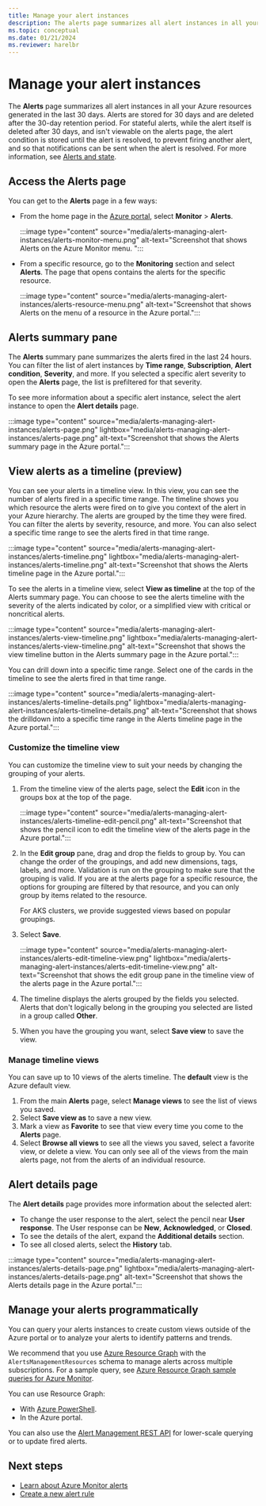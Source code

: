 ```yaml
---
title: Manage your alert instances
description: The alerts page summarizes all alert instances in all your Azure resources generated in the last 30 days and allows you to manage your alert instances.
ms.topic: conceptual
ms.date: 01/21/2024
ms.reviewer: harelbr
---
```


# Manage your alert instances

The **Alerts** page summarizes all alert instances in all your Azure resources generated in the last 30 days. Alerts are stored for 30 days and are deleted after the 30-day retention period. 
For stateful alerts, while the alert itself is deleted after 30 days, and isn't viewable on the alerts page, the alert condition is stored until the alert is resolved, to prevent firing another alert, and so that notifications can be sent when the alert is resolved. For more information, see [Alerts and state](alerts-overview.md#alerts-and-state).

## Access the Alerts page

You can get to the **Alerts** page in a few ways:

- From the home page in the [Azure portal](https://portal.azure.com/), select **Monitor** > **Alerts**.  

  :::image type="content" source="media/alerts-managing-alert-instances/alerts-monitor-menu.png" alt-text="Screenshot that shows Alerts on the Azure Monitor menu. ":::
  
- From a specific resource, go to the **Monitoring** section and select **Alerts**. The page that opens contains the alerts for the specific resource.

  :::image type="content" source="media/alerts-managing-alert-instances/alerts-resource-menu.png" alt-text="Screenshot that shows Alerts on the menu of a resource in the Azure portal.":::

## Alerts summary pane

The **Alerts** summary pane summarizes the alerts fired in the last 24 hours. You can filter the list of alert instances by **Time range**, **Subscription**, **Alert condition**, **Severity**, and more. If you selected a specific alert severity to open the **Alerts** page, the list is prefiltered for that severity.

To see more information about a specific alert instance, select the alert instance to open the **Alert details** page.

  :::image type="content" source="media/alerts-managing-alert-instances/alerts-page.png" lightbox="media/alerts-managing-alert-instances/alerts-page.png" alt-text="Screenshot that shows the Alerts summary page in the Azure portal.":::


## View alerts as a timeline (preview)

You can see your alerts in a timeline view. In this view, you can see the number of alerts fired in a specific time range. The timeline shows you which resource the alerts were fired on to give you context of the alert in your Azure hierarchy. The alerts are grouped by the time they were fired. You can filter the alerts by severity, resource, and more. You can also select a specific time range to see the alerts fired in that time range.

  :::image type="content" source="media/alerts-managing-alert-instances/alerts-timeline.png" lightbox="media/alerts-managing-alert-instances/alerts-timeline.png" alt-text="Screenshot that shows the Alerts timeline page in the Azure portal.":::

To see the alerts in a timeline view, select **View as timeline** at the top of the Alerts summary page. You can choose to see the alerts timeline with the severity of the alerts indicated by color, or a simplified view with critical or noncritical alerts.

  :::image type="content" source="media/alerts-managing-alert-instances/alerts-view-timeline.png" lightbox="media/alerts-managing-alert-instances/alerts-view-timeline.png" alt-text="Screenshot that shows the view timeline button in the Alerts summary page in the Azure portal.":::

You can drill down into a specific time range. Select one of the cards in the timeline to see the alerts fired in that time range.

  :::image type="content" source="media/alerts-managing-alert-instances/alerts-timeline-details.png" lightbox="media/alerts-managing-alert-instances/alerts-timeline-details.png" alt-text="Screenshot that shows the drilldown into a specific time range in the Alerts timeline page in the Azure portal.":::


### Customize the timeline view

You can customize the timeline view to suit your needs by changing the grouping of your alerts. 

1. From the timeline view of the alerts page, select the **Edit** icon in the groups box at the top of the page.

    :::image type="content" source="media/alerts-managing-alert-instances/alerts-timeline-edit-pencil.png" alt-text="Screenshot that shows the pencil icon to edit the timeline view of the alerts page in the Azure portal.":::

1. In the **Edit group** pane, drag and drop the fields to group by. You can change the order of the groupings, and add new dimensions, tags, labels, and more. Validation is run on the grouping to make sure that the grouping is valid. If you are at the alerts page for a specific resource, the options for grouping are filtered by that resource, and you can only group by items related to the resource.

    For AKS clusters, we provide suggested views based on popular groupings.
1. Select **Save**.

    :::image type="content" source="media/alerts-managing-alert-instances/alerts-edit-timeline-view.png" lightbox="media/alerts-managing-alert-instances/alerts-edit-timeline-view.png" alt-text="Screenshot that shows the edit group pane in the timeline view of the alerts page in the Azure portal.":::
1. The timeline displays the alerts grouped by the fields you selected. Alerts that don't logically belong in the grouping you selected are listed in a group called **Other**.
1. When you have the grouping you want, select **Save view** to save the view.

### Manage timeline views

You can save up to 10 views of the alerts timeline. The **default** view is the Azure default view. 

1. From the main **Alerts** page, select **Manage views** to see the list of views you saved. 
1. Select **Save view as** to save a new view.
1. Mark a view as **Favorite** to see that view every time you come to the **Alerts** page. 
1. Select **Browse all views** to see all the views you saved, select a favorite view, or delete a view. You can only see all of the views from the main alerts page, not from the alerts of an individual resource.

## Alert details page

The **Alert details** page provides more information about the selected alert:

 - To change the user response to the alert, select the pencil near **User response**. The User response can be **New**, **Acknowledged**, or **Closed**.
 - To see the details of the alert, expand the **Additional details** section.
 - To see all closed alerts, select the **History** tab.  

:::image type="content" source="media/alerts-managing-alert-instances/alerts-details-page.png" lightbox="media/alerts-managing-alert-instances/alerts-details-page.png" alt-text="Screenshot that shows the Alerts details page in the Azure portal.":::

## Manage your alerts programmatically

You can query your alerts instances to create custom views outside of the Azure portal or to analyze your alerts to identify patterns and trends.

We recommend that you use [Azure Resource Graph](https://portal.azure.com/?feature.customportal=false#blade/HubsExtension/ArgQueryBlade) with the `AlertsManagementResources` schema to manage alerts across multiple subscriptions. For a sample query, see [Azure Resource Graph sample queries for Azure Monitor](../resource-graph-samples.md).

You can use Resource Graph:
 - With [Azure PowerShell](/powershell/module/az.monitor/).
 - In the Azure portal.

You can also use the [Alert Management REST API](/rest/api/monitor/alertsmanagement/alerts) for lower-scale querying or to update fired alerts.

## Next steps

- [Learn about Azure Monitor alerts](./alerts-overview.md)
- [Create a new alert rule](alerts-log.md)
